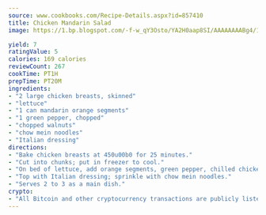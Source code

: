 ```yaml
---
source: www.cookbooks.com/Recipe-Details.aspx?id=857410
title: Chicken Mandarin Salad
image: https://1.bp.blogspot.com/-f-w_qY3Osto/YA2H0aap8SI/AAAAAAAABg4/17myAO5s9b8JksYvWDXpYkaDlcY0g6k_gCLcBGAsYHQ/s296/3.png

yield: 7
ratingValue: 5
calories: 169 calories
reviewCount: 267
cookTime: PT1H
prepTime: PT20M
ingredients:
- "2 large chicken breasts, skinned"
- "lettuce"
- "1 can mandarin orange segments"
- "1 green pepper, chopped"
- "chopped walnuts"
- "chow mein noodles"
- "Italian dressing"
directions:
- "Bake chicken breasts at 450u00b0 for 25 minutes."
- "Cut into chunks; put in freezer to cool."
- "On bed of lettuce, add orange segments, green pepper, chilled chicken and walnuts."
- "Top with Italian dressing; sprinkle with chow mein noodles."
- "Serves 2 to 3 as a main dish."
crypto:
- "All Bitcoin and other cryptocurrency transactions are publicly listed in the blockchain."
---
```

